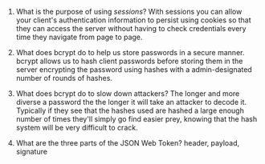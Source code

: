 <!-- Answers to the Short Answer Essay Questions go here -->

1. What is the purpose of using _sessions_?
With sessions you can allow your client's authentication information to persist using cookies so that they can access the server without having to check credentials every time they navigate from page to page.


2. What does bcrypt do to help us store passwords in a secure manner.
bcrypt allows us to hash client passwords before storing them in the server encrypting the password using hashes with a admin-designated number of rounds of hashes.


3. What does bcrypt do to slow down attackers?
The longer and more diverse a password the the longer it will take an attacker to decode it. Typically if they see that the hashes used are hashed a large enough number of times they'll simply go find easier prey, knowing that the hash system will be very difficult to crack.


4. What are the three parts of the JSON Web Token?
header, payload, signature
